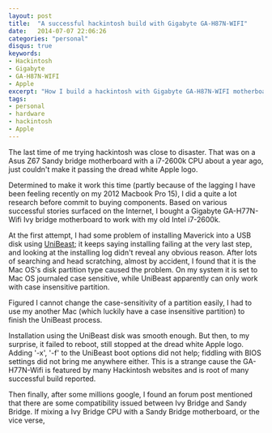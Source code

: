 ```yaml
---
layout: post
title:  "A successful hackintosh build with Gigabyte GA-H87N-WIFI"
date:   2014-07-07 22:06:26
categories: "personal"
disqus: true
keywords:
- Hackintosh
- Gigabyte
- GA-H87N-WIFI
- Apple
excerpt: "How I build a hackintosh with Gigabyte GA-H87N-WIFI motherboard."
tags:
- personal
- hardware
- hackintosh
- Apple
---
```


The last time of me trying hackintosh was close to disaster. That was on a Asus
Z67 Sandy bridge motherboard with a i7-2600k CPU about a year ago, just couldn't
make it passing the dread white Apple logo.

Determined to make it work this time (partly because of the lagging I have
been feeling recently on my 2012 Macbook Pro 15), I did a quite a lot research
before commit to buying components. Based on various successful stories surfaced
on the Internet, I bought a Gigabyte GA-H77N-Wifi Ivy bridge motherboard to
work with my old Intel i7-2600k.

At the first attempt, I had some problem of installing Maverick into a
USB disk using [UniBeast](http://http://www.unibeast.com/);
it keeps saying installing failing at the very last step, and looking at the
installing log didn't reveal any obvious reason. After lots of searching and
head scratching, almost by accident, I found that it is the Mac OS's disk
partition type caused the problem. On my system it is set to
Mac OS journaled case sensitive, while UniBeast apparently can only work with
case insensitive partition.

Figured I cannot change the case-sensitivity of a partition easily, I had
to use my another Mac (which luckily have a case insensitive partition) to finish
the UniBeast process.

Installation using the UniBeast disk was smooth enough. But then, to my surprise,
it failed to reboot, still stopped at the dread white Apple logo. Adding '-x',
'-f' to the UniBeast boot options did not help; fiddling with BIOS settings did
not bring me anywhere either. This is a strange cause the GA-H77N-Wifi is
featured by many Hackintosh websites and is root of many successful build reported.

Then finally, after some millions google, I found an forum post mentioned that
there are some compatibility issued between Ivy Bridge and Sandy Bridge. If mixing
a Ivy Bridge CPU with a Sandy Bridge motherboard, or the vice verse, 
